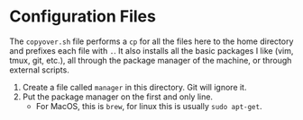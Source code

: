 # Configuration Files

The `copyover.sh` file performs a `cp` for all the files here to the home
directory and prefixes each file with `.`. It also installs all the basic
packages I like (vim, tmux, git, etc.), all through the package manager of
the machine, or through external scripts.

1. Create a file called `manager` in this directory. Git will ignore it.
2. Put the package manager on the first and only line.
    - For MacOS, this is `brew`, for linux this is usually `sudo apt-get`.
